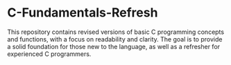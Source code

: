 # C-Fundamentals-Refresh
This repository contains revised versions of basic C programming concepts and functions, with a focus on readability and clarity. The goal is to provide a solid foundation for those new to the language, as well as a refresher for experienced C programmers.
